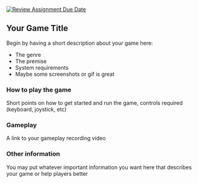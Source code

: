 [![Review Assignment Due Date](https://classroom.github.com/assets/deadline-readme-button-24ddc0f5d75046c5622901739e7c5dd533143b0c8e959d652212380cedb1ea36.svg)](https://classroom.github.com/a/MSZi6QIz)
## Your Game Title

Begin by having a short description about your game here:

- The genre
- The premise
- System requirements
- Maybe some screenshots or gif is great

### How to play the game

Short points on how to get started and run the game, controls required (keyboard, joystick, etc)

### Gameplay

A link to your gameplay recording video

### Other information

You may put whatever important information you want here that describes your game or help players better
